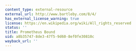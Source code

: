 ```yaml
---
content_type: external-resource
external_url: http://www.bartleby.com/8/4/
has_external_license_warning: true
license: https://en.wikipedia.org/wiki/All_rights_reserved
status: ''
title: Prometheus Bound
uid: a8b35747-8de3-47f5-9d60-8ef0fe30810c
wayback_url: ''
---
```

